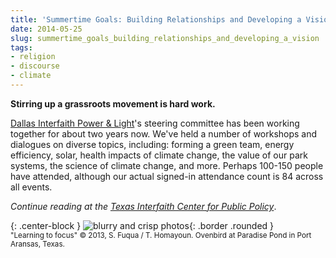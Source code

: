 ```yaml
---
title: 'Summertime Goals: Building Relationships and Developing a Vision'
date: 2014-05-25
slug: summertime_goals_building_relationships_and_developing_a_vision
tags:
- religion
- discourse
- climate
---
```


**Stirring up a grassroots movement is hard work.**

<a href="http://www.dallasinterfaith.org">Dallas Interfaith Power &amp;
Light</a>'s steering committee has been working together for about two years
now. We've held a number of workshops and dialogues on diverse topics,
including: forming a green team, energy efficiency, solar, health impacts of
climate change, the value of our park systems, the science of climate change,
and more. Perhaps 100-150 people have attended, although our actual signed-in
attendance count is 84 across all events.

_Continue reading at the [Texas Interfaith Center for Public Policy](http://www.texasinterfaithcenter.org/blog/summertime-goals-building-relationships-and-developing-vision)_.

{: .center-block }
![blurry and crisp
photos](/images/ovenbirdLearningToFocus.png){: .border .rounded }<br> <small>"Learning to focus"
&copy; 2013, S. Fuqua / T. Homayoun. Ovenbird at Paradise Pond in Port Aransas,
Texas.</small>
